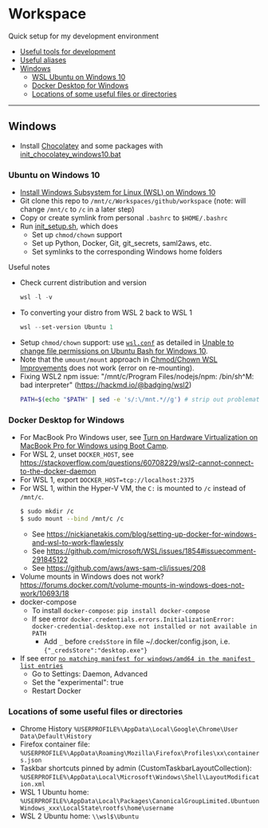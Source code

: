 # Workspace

Quick setup for my development environment

- [Useful tools for development](./useful-tools/)
- [Useful aliases](./.aliases)
- [Windows](#windows)
   - [WSL Ubuntu on Windows 10](#ubuntu-on-windows-10)
   - [Docker Desktop for Windows](#docker-desktop-for-windows)
   - [Locations of some useful files or directories](#locations-of-some-useful-files-or-directories)

---
## Windows

- Install [Chocolatey](https://chocolatey.org) and some packages with [init_chocolatey_windows10.bat](chocolatey/init_chocolatey_windows10.bat)

### Ubuntu on Windows 10

- [Install Windows Subsystem for Linux (WSL) on Windows 10](https://msdn.microsoft.com/en-au/commandline/wsl/install_guide)
- Git clone this repo to `/mnt/c/Workspaces/github/workspace` (note: will change `/mnt/c` to `/c` in a later step)
- Copy or create symlink from personal `.bashrc` to `$HOME/.bashrc`
- Run [init_setup.sh](ubuntu/setup/init_setup.sh), which does
    - Set up `chmod/chown` support
    - Set up Python, Docker, Git, git_secrets, saml2aws, etc.
    - Set symlinks to the corresponding Windows home folders

Useful notes
- Check current distribution and version
    ```powershell
    wsl -l -v
    ```
- To converting your distro from WSL 2 back to WSL 1
    ```powershell
    wsl --set-version Ubuntu 1
    ```
- Setup `chmod/chown` support: use [`wsl.conf`](ubuntu/wsl.conf) as detailed in
  [Unable to change file permissions on Ubuntu Bash for Windows 10](https://superuser.com/questions/1323645/unable-to-change-file-permissions-on-ubuntu-bash-for-windows-10).
- Note that the `umount/mount` approach in
  [Chmod/Chown WSL Improvements](https://blogs.msdn.microsoft.com/commandline/2018/01/12/chmod-chown-wsl-improvements/)
  does not work (error on re-mounting).
- Fixing WSL2 npm issue: "/mnt/c/Program Files/nodejs/npm: /bin/sh^M: bad interpreter" (https://hackmd.io/@badging/wsl2)
    ```bash
    PATH=$(echo "$PATH" | sed -e 's/:\/mnt.*//g') # strip out problematic Windows %PATH%
    ```

### Docker Desktop for Windows

- For MacBook Pro Windows user, see
  [Turn on Hardware Virtualization on MacBook Pro for Windows using Boot Camp](https://apple.stackexchange.com/questions/120361/how-to-turn-on-hardware-virtualization-on-late-2013-macbook-pro-for-windows-8-1?).
- For WSL 2, unset `DOCKER_HOST`, see https://stackoverflow.com/questions/60708229/wsl2-cannot-connect-to-the-docker-daemon
- For WSL 1, export `DOCKER_HOST=tcp://localhost:2375`
- For WSL 1, within the Hyper-V VM, the `C:` is mounted to `/c` instead of `/mnt/c`.
    ```bash
    $ sudo mkdir /c
    $ sudo mount --bind /mnt/c /c
    ```
    - See https://nickjanetakis.com/blog/setting-up-docker-for-windows-and-wsl-to-work-flawlessly
    - See https://github.com/microsoft/WSL/issues/1854#issuecomment-291845122
    - See https://github.com/aws/aws-sam-cli/issues/208
- Volume mounts in Windows does not work? https://forums.docker.com/t/volume-mounts-in-windows-does-not-work/10693/18
- docker-compose
   - To install `docker-compose`: `pip install docker-compose`
   - If see error `docker.credentials.errors.InitializationError: docker-credential-desktop.exe not installed or not available in PATH`
      - Add `_` before `credsStore` in file ~/.docker/config.json, i.e. `{"_credsStore":"desktop.exe"}`
- If see error [`no matching manifest for windows/amd64 in the manifest list entries`](https://stackoverflow.com/questions/48066994/docker-no-matching-manifest-for-windows-amd64-in-the-manifest-list-entries)
   - Go to Settings: Daemon, Advanced
   - Set the "experimental": true
   - Restart Docker

### Locations of some useful files or directories

- Chrome History `%USERPROFILE%\AppData\Local\Google\Chrome\User Data\Default\History`
- Firefox container file: `%USERPROFILE%\AppData\Roaming\Mozilla\Firefox\Profiles\xx\containers.json`
- Taskbar shortcuts pinned by admin (CustomTaskbarLayoutCollection): `%USERPROFILE%\AppData\Local\Microsoft\Windows\Shell\LayoutModification.xml`
- WSL 1 Ubuntu home: `%USERPROFILE%\AppData\Local\Packages\CanonicalGroupLimited.UbuntuonWindows_xxx\LocalState\rootfs\home\username`
- WSL 2 Ubuntu home: `\\wsl$\Ubuntu`
